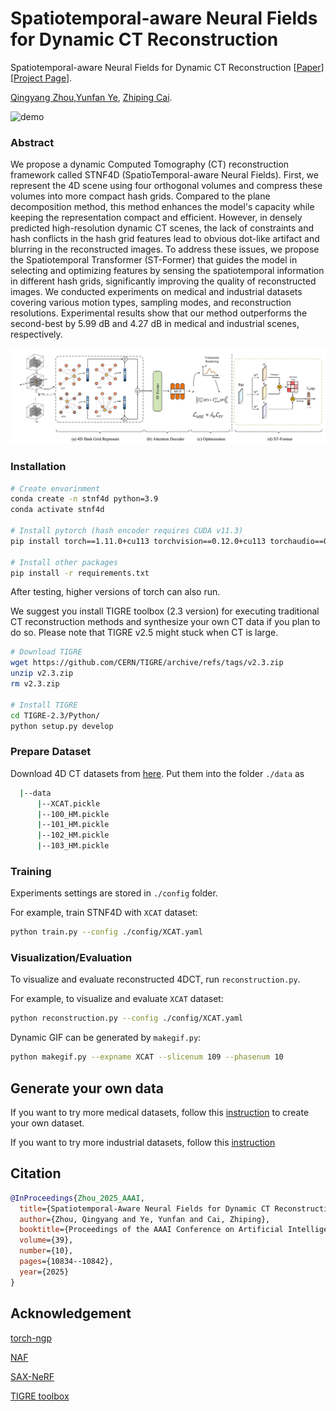 # Spatiotemporal-aware Neural Fields for Dynamic CT Reconstruction


Spatiotemporal-aware Neural Fields for Dynamic CT Reconstruction [[Paper](https://ojs.aaai.org/index.php/AAAI/article/download/33177/35332)] [[Project Page](https://qingyangzhou69.github.io/STNF4D/)].

[Qingyang Zhou](),[Yunfan Ye](https://yunfan1202.github.io),  [Zhiping Cai]().

![demo](./figures/teaser.gif)

### Abstract
We propose a dynamic Computed Tomography (CT) reconstruction framework called STNF4D (SpatioTemporal-aware Neural Fields). 
First, we represent the 4D scene using four orthogonal volumes and compress these volumes into more compact hash grids. 
Compared to the plane decomposition method, this method enhances the model's capacity while keeping
the representation compact and efficient. However, in densely predicted high-resolution dynamic CT scenes,
the lack of constraints and hash conflicts in the hash grid features lead to obvious dot-like artifact and
blurring in the reconstructed images. To address these issues, we propose the Spatiotemporal Transformer
(ST-Former) that guides the model in selecting and optimizing features by sensing the spatiotemporal information
in different hash grids, significantly improving the quality of reconstructed images. We conducted experiments on
medical and industrial datasets covering various motion types, sampling modes, and reconstruction resolutions.
Experimental results show that our method outperforms the second-best by 5.99 dB and 4.27 dB in medical and industrial scenes, respectively.

![](./figures/pipeline.png)

### Installation

``` sh
# Create envorinment
conda create -n stnf4d python=3.9
conda activate stnf4d

# Install pytorch (hash encoder requires CUDA v11.3)
pip install torch==1.11.0+cu113 torchvision==0.12.0+cu113 torchaudio==0.11.0 --extra-index-url https://download.pytorch.org/whl/cu113

# Install other packages
pip install -r requirements.txt
```
After testing, higher versions of torch can also run.

We suggest you install TIGRE toolbox (2.3 version) for executing traditional CT reconstruction methods and synthesize your own CT data if you plan to do so. Please note that TIGRE v2.5 might stuck when CT is large.
``` sh
# Download TIGRE
wget https://github.com/CERN/TIGRE/archive/refs/tags/v2.3.zip
unzip v2.3.zip
rm v2.3.zip

# Install TIGRE
cd TIGRE-2.3/Python/
python setup.py develop
```

### Prepare Dataset

Download 4D CT datasets from [here](https://drive.google.com/drive/folders/1Ty4sutLKIaTtJbyIM-XckXBRLHdqV2yu?usp=drive_link). Put them into the folder `./data` as

```sh
  |--data
      |--XCAT.pickle
      |--100_HM.pickle
      |--101_HM.pickle
      |--102_HM.pickle
      |--103_HM.pickle
```

### Training


Experiments settings are stored in `./config` folder.

For example, train STNF4D with `XCAT` dataset:

``` sh
python train.py --config ./config/XCAT.yaml
```

### Visualization/Evaluation

To visualize and evaluate reconstructed 4DCT, run `reconstruction.py`. 

For example, to visualize and evaluate `XCAT` dataset:

``` sh
python reconstruction.py --config ./config/XCAT.yaml
```

Dynamic GIF can be generated by `makegif.py`:

``` sh
python makegif.py --expname XCAT --slicenum 109 --phasenum 10
```
## Generate your own data

If you want to try more medical datasets, follow this [instruction](data_generator/medical_datasets/README.md) to create your own dataset.

If you want to try more industrial datasets, follow this [instruction](data_generator/industrial_datasets/README.md)

## Citation

``` bibtex
@InProceedings{Zhou_2025_AAAI,
  title={Spatiotemporal-Aware Neural Fields for Dynamic CT Reconstruction},
  author={Zhou, Qingyang and Ye, Yunfan and Cai, Zhiping},
  booktitle={Proceedings of the AAAI Conference on Artificial Intelligence},
  volume={39},
  number={10},
  pages={10834--10842},
  year={2025}
}
``` 


## Acknowledgement
[torch-ngp](https://github.com/ashawkey/torch-ngp.git)

[NAF](https://github.com/Ruyi-Zha/naf_cbct.git)

[SAX-NeRF](https://github.com/caiyuanhao1998/SAX-NeRF.git)

[TIGRE toolbox](https://github.com/CERN/TIGRE.git)